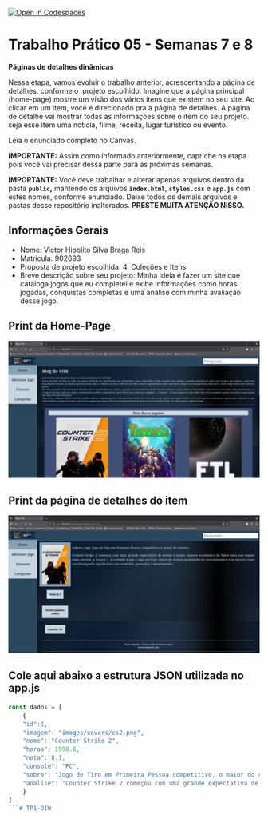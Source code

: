 [![Open in Codespaces](https://classroom.github.com/assets/launch-codespace-2972f46106e565e64193e422d61a12cf1da4916b45550586e14ef0a7c637dd04.svg)](https://classroom.github.com/open-in-codespaces?assignment_repo_id=20736892)
# Trabalho Prático 05 - Semanas 7 e 8

**Páginas de detalhes dinâmicas**

Nessa etapa, vamos evoluir o trabalho anterior, acrescentando a página de detalhes, conforme o  projeto escolhido. Imagine que a página principal (home-page) mostre um visão dos vários itens que existem no seu site. Ao clicar em um item, você é direcionado pra a página de detalhes. A página de detalhe vai mostrar todas as informações sobre o item do seu projeto. seja esse item uma notícia, filme, receita, lugar turístico ou evento.

Leia o enunciado completo no Canvas. 

**IMPORTANTE:** Assim como informado anteriormente, capriche na etapa pois você vai precisar dessa parte para as próximas semanas. 

**IMPORTANTE:** Você deve trabalhar e alterar apenas arquivos dentro da pasta **`public`,** mantendo os arquivos **`index.html`**, **`styles.css`** e **`app.js`** com estes nomes, conforme enunciado. Deixe todos os demais arquivos e pastas desse repositório inalterados. **PRESTE MUITA ATENÇÃO NISSO.**

## Informações Gerais

- Nome: Victor Hipolito Silva Braga Reis
- Matricula: 902693
- Proposta de projeto escolhida: 4. Coleções e Itens
- Breve descrição sobre seu projeto: Minha ideia é fazer um site que cataloga jogos que eu completei e exibe informações como horas jogadas, conquistas completas e uma análise com minha avaliação desse jogo.

## Print da Home-Page

![Print da Home-Page](public/images/tela-inicial.png)

## Print da página de detalhes do item

![Print da Página de Detalhes do Item](public/images/detalhes.png)

## Cole aqui abaixo a estrutura JSON utilizada no app.js
```javascript
const dados = [
    {
    "id":1,
    "imagem": "images/covers/cs2.png",
    "nome": "Counter Strike 2",
    "horas": 1998.6,
    "nota": 8.1,
    "console": "PC",
    "sobre": "Jogo de Tiro em Primeira Pessoa competitivo, o maior do cenário.",
    "analise": "Counter Strike 2 começou com uma grande expectativa de portar o maior sucesso econômico da Valve para sua engine mais recente, a Source 2. A verdade é que o jogo até hoje carece de muitas qualidades do seu antecessor e se mostra como um downgrade significativo em conteúdo, gameplay e desempenho."
    }
]
```# TP1-DIW
